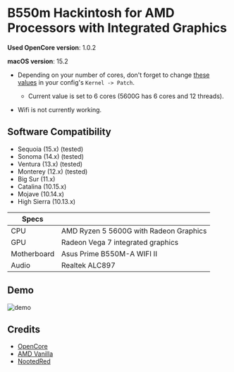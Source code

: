 # B550m Hackintosh for AMD Processors with Integrated Graphics

**Used OpenCore version**: 1.0.2

**macOS version**: 15.2

- Depending on your number of cores, don't forget to change [these values](https://dortania.github.io/OpenCore-Install-Guide/AMD/zen.html#patch-2) in your config's `Kernel -> Patch`.

  - Current value is set to 6 cores (5600G has 6 cores and 12 threads).

- Wifi is not currently working.

## Software Compatibility
- Sequoia (15.x) (tested)
- Sonoma (14.x) (tested)
- Ventura (13.x) (tested)
- Monterey (12.x) (tested)
- Big Sur (11.x)
- Catalina (10.15.x)
- Mojave (10.14.x)
- High Sierra (10.13.x)

| Specs    |                                        |
| -------- | -------------------------------------- |
| CPU      | AMD Ryzen 5 5600G with Radeon Graphics |
| GPU      | Radeon Vega 7 integrated graphics      |
| Motherboard | Asus Prime B550M-A WIFI II          |
| Audio    | Realtek ALC897                         |

## Demo
![demo](demo-image.png)

## Credits

- [OpenCore](https://github.com/acidanthera/)
- [AMD Vanilla](https://github.com/AMD-OSX/AMD_Vanilla)
- [NootedRed](https://github.com/ChefKissInc/NootedRed)
